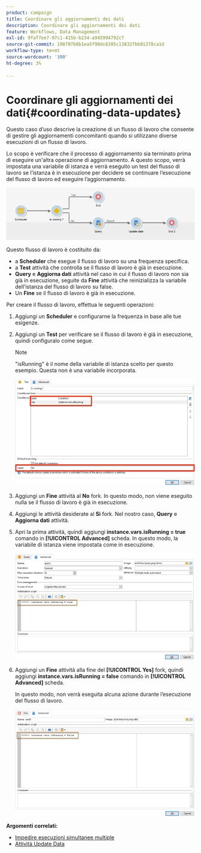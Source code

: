 ```yaml
---
product: campaign
title: Coordinare gli aggiornamenti dei dati
description: Coordinare gli aggiornamenti dei dati
feature: Workflows, Data Management
exl-id: 9faf7ee7-07c1-415b-b234-a945994792c7
source-git-commit: 190707b8b1ea5f90dc6385c13832fbb01378ca1d
workflow-type: tm+mt
source-wordcount: '300'
ht-degree: 3%

---
```


# Coordinare gli aggiornamenti dei dati{#coordinating-data-updates}



Questo caso d’uso descrive la creazione di un flusso di lavoro che consente di gestire gli aggiornamenti concomitanti quando si utilizzano diverse esecuzioni di un flusso di lavoro.

Lo scopo è verificare che il processo di aggiornamento sia terminato prima di eseguire un&#39;altra operazione di aggiornamento. A questo scopo, verrà impostata una variabile di istanza e verrà eseguito un test del flusso di lavoro se l’istanza è in esecuzione per decidere se continuare l’esecuzione del flusso di lavoro ed eseguire l’aggiornamento.

![](assets/uc_dataupdate_wkf.png)

Questo flusso di lavoro è costituito da:

* a **Scheduler** che esegue il flusso di lavoro su una frequenza specifica.
* a **Test** attività che controlla se il flusso di lavoro è già in esecuzione.
* **Query** e **Aggiorna dati** attività nel caso in cui il flusso di lavoro non sia già in esecuzione, seguite da **Fine** attività che reinizializza la variabile dell’istanza del flusso di lavoro su false.
* Un **Fine** se il flusso di lavoro è già in esecuzione.

Per creare il flusso di lavoro, effettua le seguenti operazioni:

1. Aggiungi un **Scheduler** e configurarne la frequenza in base alle tue esigenze.
1. Aggiungi un **Test** per verificare se il flusso di lavoro è già in esecuzione, quindi configuralo come segue.

   >[!NOTE]
   >
   >&quot;isRunning&quot; è il nome della variabile di istanza scelto per questo esempio. Questa non è una variabile incorporata.

   ![](assets/uc_dataupdate_test.png)

1. Aggiungi un **Fine** attività al **No** fork. In questo modo, non viene eseguito nulla se il flusso di lavoro è già in esecuzione.
1. Aggiungi le attività desiderate al **Sì** fork. Nel nostro caso, **Query** e **Aggiorna dati** attività.
1. Apri la prima attività, quindi aggiungi **instance.vars.isRunning = true** comando in **[!UICONTROL Advanced]** scheda. In questo modo, la variabile di istanza viene impostata come in esecuzione.

   ![](assets/uc_dataupdate_query.png)

1. Aggiungi un **Fine** attività alla fine del **[!UICONTROL Yes]** fork, quindi aggiungi **instance.vars.isRunning = false** comando in **[!UICONTROL Advanced]** scheda.

   In questo modo, non verrà eseguita alcuna azione durante l’esecuzione del flusso di lavoro.

   ![](assets/uc_dataupdate_end.png)

**Argomenti correlati:**

* [Impedire esecuzioni simultanee multiple](monitor-workflow-execution.md#preventing-simultaneous-multiple-executions)
* [Attività Update Data](update-data.md)
